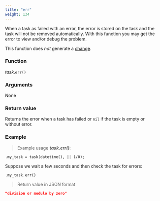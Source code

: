 ```yaml
---
title: "err"
weight: 134
---
```


When a task as failed with an error, the error is stored on the task and the task will not be removed automatically.
With this function you may get the error to view and/or debug the problem.

This function does *not* generate a [change](../../../overview/changes).

### Function

*task*.`err()`

### Arguments

None

### Return value

Returns the error when a task has failed or `nil` if the task is empty or without error.

### Example

> Example usage ***task.err()***:

```thingsdb,should_pass
.my_task = task(datetime(), || 1/0);
```

Suppose we wait a few seconds and then check the task for errors:

```thingsdb,syntax_only
.my_task.err()
```

> Return value in JSON format

```json
"division or modulo by zero"
```
